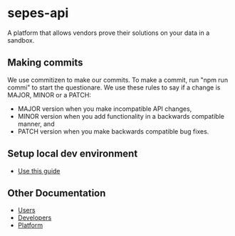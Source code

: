 # sepes-api

A platform that allows vendors prove their solutions on your data in a sandbox.

## Making commits

We use commitizen to make our commits. To make a commit, run "npm run commi" to start the questionare. We use these rules to say if a change is MAJOR, MINOR or a PATCH:

- MAJOR version when you make incompatible API changes,
- MINOR version when you add functionality in a backwards compatible manner, and
- PATCH version when you make backwards compatible bug fixes.

## Setup local dev environment
- [Use this guide](./docs/developers/setup-dev-environment.md)

## Other Documentation

- [Users](./docs/users/)
- [Developers](./docs/developers/)
- [Platform](./docs/platform/)


